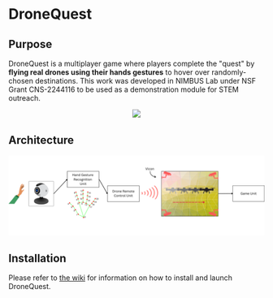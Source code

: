 # DroneQuest

## Purpose
DroneQuest is a multiplayer game where players complete the "quest" by **flying real drones using their hands gestures** to hover over randomly-chosen destinations. This work was developed in NIMBUS Lab under NSF Grant CNS-2244116 to be used as a demonstration module for STEM outreach. 

<p align="center">
  <img src="https://raw.githubusercontent.com/radall1/DroneQuest/main/frames/demo2.gif" />
</p>

## Architecture
![demo](https://raw.githubusercontent.com/radall1/DroneQuest/main/frames/architecture.png)

## Installation 
Please refer to [the wiki](https://github.com/radall1/DroneQuest/wiki/Installation) for information on how to install and launch DroneQuest. 
